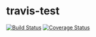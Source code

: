 # travis-test

[![Build Status](https://img.shields.io/travis/vasa-c/travis-test/master.svg?style=flat-square)](https://travis-ci.org/vasa-c/travis-test)
[![Coverage Status](https://coveralls.io/repos/vasa-c/travis-test/badge.svg?branch=master&service=github)](https://coveralls.io/github/vasa-c/travis-test?branch=master)

